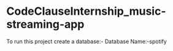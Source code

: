 # CodeClauseInternship_music-streaming-app
To run this project create a database:-
Database Name:-spotify
